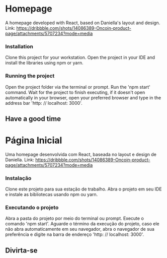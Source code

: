 # Homepage

A homepage developed with React, based on Daniella's layout and design. Link: https://dribbble.com/shots/14086389-Oncoin-product-page/attachments/5707234?mode=media

### Installation

Clone this project for your workstation. Open the project in your IDE and install the libraries using npm or yarn.

### Running the project

Open the project folder via the terminal or prompt. Run the 'npm start' command. Wait for the project to finish executing, if it doesn't open automatically in your browser, open your preferred browser and type in the address bar 'http: // localhost: 3000'.

## Have a good time

# Página Inicial

Uma homepage desenvolvida com React, baseada no layout e design de Daniella. Link: https://dribbble.com/shots/14086389-Oncoin-product-page/attachments/5707234?mode=media

### Instalação

Clone este projeto para sua estação de trabalho. Abra o projeto em seu IDE e instale as bibliotecas usando npm ou yarn.

### Executando o projeto

Abra a pasta do projeto por meio do terminal ou prompt. Execute o comando 'npm start'. Aguarde o término da execução do projeto, caso ele não abra automaticamente em seu navegador, abra o navegador de sua preferência e digite na barra de endereço 'http: // localhost: 3000'.

## Divirta-se
